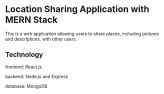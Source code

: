 # Location Sharing Application with MERN Stack

This is a web application allowing users to share places, including pictures and descriptions, with other users.

## Technology

frontend: React.js

backend: Node.js and Express

database: MongoDB
